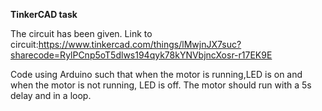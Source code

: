 **TinkerCAD task**


The circuit has been given.
Link to circuit:https://www.tinkercad.com/things/lMwjnJX7suc?sharecode=RylPCnp5oT5dlws194qyk78kYNVbjncXosr-r17EK9E

Code using Arduino such that when the motor is running,LED is on and when the motor is not running, LED is off. The motor should run with a 5s delay and in a loop.

